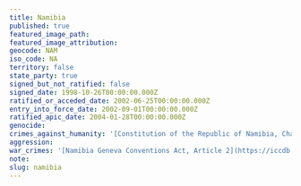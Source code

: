 ```yaml
---
title: Namibia
published: true
featured_image_path:
featured_image_attribution:
geocode: NAM
iso_code: NA
territory: false
state_party: true
signed_but_not_ratified: false
signed_date: 1998-10-26T00:00:00.000Z
ratified_or_acceded_date: 2002-06-25T00:00:00.000Z
entry_into_force_date: 2002-09-01T00:00:00.000Z
ratified_apic_date: 2004-01-28T00:00:00.000Z
genocide:
crimes_against_humanity: '[Constitution of the Republic of Namibia, Chapter 3, Article 23](https://iccdb.hrlc.net/data/doc/665/keyword/13/)'
aggression:
war_crimes: '[Namibia Geneva Conventions Act, Article 2](https://iccdb.hrlc.net/data/doc/784/keyword/145/)'
note:
slug: namibia
---
```



